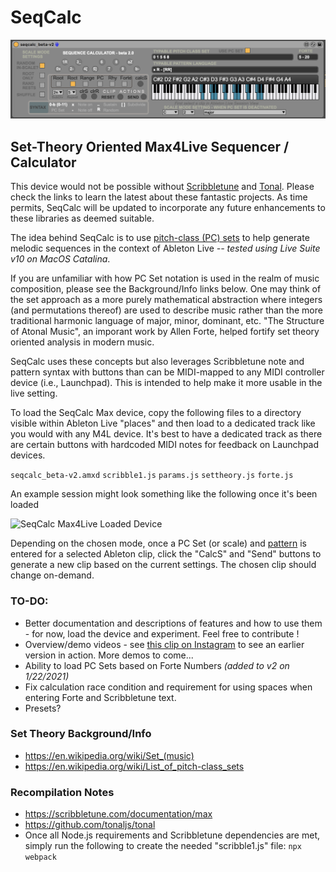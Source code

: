 # SeqCalc

![SeqCalc Max4Live Device](SeqCalc_beta-v2.png)

## Set-Theory Oriented Max4Live Sequencer / Calculator

This device would not be possible without [Scribbletune](https://scribbletune.com) and [Tonal](https://github.com/tonaljs). Please check the links to learn the latest about these fantastic projects. As time permits, SeqCalc will be updated to incorporate any future enhancements to these libraries as deemed suitable.

The idea behind SeqCalc is to use [pitch-class (PC) sets](https://en.wikipedia.org/wiki/Set_(music)) to help generate melodic sequences in the context of Ableton Live *-- tested using Live Suite v10 on MacOS Catalina*. 

If you are unfamiliar with how PC Set notation is used in the realm of music composition, please see the Background/Info links below. One may think of the set approach as a more purely mathematical abstraction where integers (and permutations thereof) are used to describe music rather than the more traditional harmonic language of major, minor, dominant, etc. "The Structure of Atonal Music", an imporant work by Allen Forte, helped fortify set theory oriented analysis in modern music. 

SeqCalc uses these concepts but also leverages Scribbletune note and pattern syntax with buttons than can be MIDI-mapped to any MIDI controller device (i.e., Launchpad). This is intended to help make it more usable in the live setting.

To load the SeqCalc Max device, copy the following files to a directory visible within Ableton Live "places" and then load to a dedicated track like you would with any M4L device. It's best to have a dedicated track as there are certain buttons with hardcoded MIDI notes for feedback on Launchpad devices.

```seqcalc_beta-v2.amxd```
```scribble1.js```
```params.js```
```settheory.js```
```forte.js```

An example session might look something like the following once it's been loaded

![SeqCalc Max4Live Loaded Device](SeqCalc_beta-v2-loaded.png)

Depending on the chosen mode, once a PC Set (or scale) and [pattern](https://scribbletune.com/documentation/core/clip#pattern) is entered for a selected Ableton clip, click the "CalcS" and "Send" buttons to generate a new clip based on the current settings. The chosen clip should change on-demand.

### TO-DO:
- Better documentation and descriptions of features and how to use them - for now, load the device and experiment. Feel free to contribute !
- Overview/demo videos - see [this clip on Instagram](https://www.instagram.com/p/CJ4rnksBiWx) to see an earlier version in action. More demos to come...
- Ability to load PC Sets based on Forte Numbers *(added to v2 on 1/22/2021)*
- Fix calculation race condition and requirement for using spaces when entering Forte and Scribbletune text.
- Presets?

### Set Theory Background/Info
- https://en.wikipedia.org/wiki/Set_(music)
- https://en.wikipedia.org/wiki/List_of_pitch-class_sets


### Recompilation Notes
- https://scribbletune.com/documentation/max
- https://github.com/tonaljs/tonal
- Once all Node.js requirements and Scribbletune dependencies are met, simply run the following to create the needed "scribble1.js" file:
```npx webpack```
